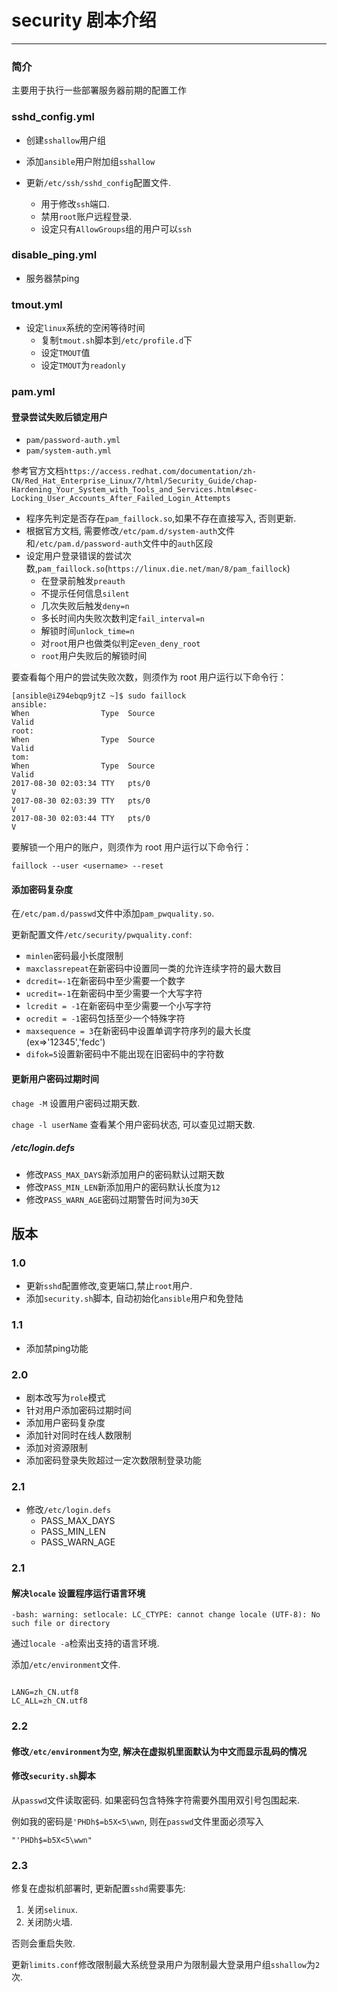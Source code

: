 # security 剧本介绍

---

### 简介

主要用于执行一些部署服务器前期的配置工作

### sshd_config.yml

* 创建`sshallow`用户组
* 添加`ansible`用户附加组`sshallow`
* 更新`/etc/ssh/sshd_config`配置文件.

	* 用于修改`ssh`端口.
	* 禁用`root`账户远程登录.
	* 设定只有`AllowGroups`组的用户可以`ssh`

### disable_ping.yml

* 服务器禁ping

### tmout.yml

* 设定`linux`系统的空闲等待时间
	* 复制`tmout.sh`脚本到`/etc/profile.d`下
	* 设定`TMOUT`值
	* 设定`TMOUT`为`readonly`

### pam.yml

#### 登录尝试失败后锁定用户

* `pam/password-auth.yml`
* `pam/system-auth.yml`

参考官方文档`https://access.redhat.com/documentation/zh-CN/Red_Hat_Enterprise_Linux/7/html/Security_Guide/chap-Hardening_Your_System_with_Tools_and_Services.html#sec-Locking_User_Accounts_After_Failed_Login_Attempts`

* 程序先判定是否存在`pam_faillock.so`,如果不存在直接写入, 否则更新.
* 根据官方文档, 需要修改`/etc/pam.d/system-auth`文件和`/etc/pam.d/password-auth`文件中的`auth`区段
* 设定用户登录错误的尝试次数,`pam_faillock.so`(`https://linux.die.net/man/8/pam_faillock`)
	* 在登录前触发`preauth`
	* 不提示任何信息`silent`
	* 几次失败后触发`deny=n`
	* 多长时间内失败次数判定`fail_interval=n`
	* 解锁时间`unlock_time=n`
	* 对`root`用户也做类似判定`even_deny_root`
	* `root`用户失败后的解锁时间

要查看每个用户的尝试失败次数，则须作为 root 用户运行以下命令行：

```shell
[ansible@iZ94ebqp9jtZ ~]$ sudo faillock
ansible:
When                Type  Source                                           Valid
root:
When                Type  Source                                           Valid
tom:
When                Type  Source                                           Valid
2017-08-30 02:03:34 TTY   pts/0                                                V
2017-08-30 02:03:39 TTY   pts/0                                                V
2017-08-30 02:03:44 TTY   pts/0                                                V
```

要解锁一个用户的账户，则须作为 root 用户运行以下命令行：

```shell
faillock --user <username> --reset
```

#### 添加密码复杂度

在`/etc/pam.d/passwd`文件中添加`pam_pwquality.so`.

更新配置文件`/etc/security/pwquality.conf`:

* `minlen`密码最小长度限制
* `maxclassrepeat`在新密码中设置同一类的允许连续字符的最大数目
* `dcredit=-1`在新密码中至少需要一个数字
* `ucredit=-1`在新密码中至少需要一个大写字符
* `lcredit = -1`在新密码中至少需要一个小写字符
* `ocredit = -1`密码包括至少一个特殊字符
* `maxsequence = 3`在新密码中设置单调字符序列的最大长度(ex⇒'12345','fedc')
* `difok=5`设置新密码中不能出现在旧密码中的字符数


#### 更新用户密码过期时间

`chage -M` 设置用户密码过期天数.

`chage -l userName` 查看某个用户密码状态, 可以查见过期天数.

##### /etc/login.defs

* 修改`PASS_MAX_DAYS`新添加用户的密码默认过期天数
* 修改`PASS_MIN_LEN`新添加用户的密码默认长度为`12`
* 修改`PASS_WARN_AGE`密码过期警告时间为`30`天

## 版本

### 1.0

* 更新`sshd`配置修改,变更端口,禁止`root`用户.
* 添加`security.sh`脚本, 自动初始化`ansible`用户和免登陆

### 1.1

* 添加禁ping功能

### 2.0

* 剧本改写为`role`模式
* 针对用户添加密码过期时间
* 添加用户密码复杂度
* 添加针对同时在线人数限制
* 添加对资源限制
* 添加密码登录失败超过一定次数限制登录功能

### 2.1

* 修改`/etc/login.defs`
	* PASS_MAX_DAYS
	* PASS_MIN_LEN
	* PASS_WARN_AGE

### 2.1

#### 解决`locale` 设置程序运行语言环境

`-bash: warning: setlocale: LC_CTYPE: cannot change locale (UTF-8): No such file or directory`

通过`locale -a`检索出支持的语言环境.

添加`/etc/environment`文件.

```shell

LANG=zh_CN.utf8
LC_ALL=zh_CN.utf8
```

### 2.2

#### 修改`/etc/environment`为空, 解决在虚拟机里面默认为中文而显示乱码的情况
#### 修改`security.sh`脚本

从`passwd`文件读取密码. 如果密码包含特殊字符需要外围用双引号包围起来.

例如我的密码是`'PHDh$=b5X<5\wwn`, 则在`passwd`文件里面必须写入

```
"'PHDh$=b5X<5\wwn"
```

### 2.3

修复在虚拟机部署时, 更新配置`sshd`需要事先:

1. 关闭`selinux`.
2. 关闭防火墙.

否则会重启失败.

更新`limits.conf`修改限制最大系统登录用户为限制最大登录用户组`sshallow`为`2`次. 